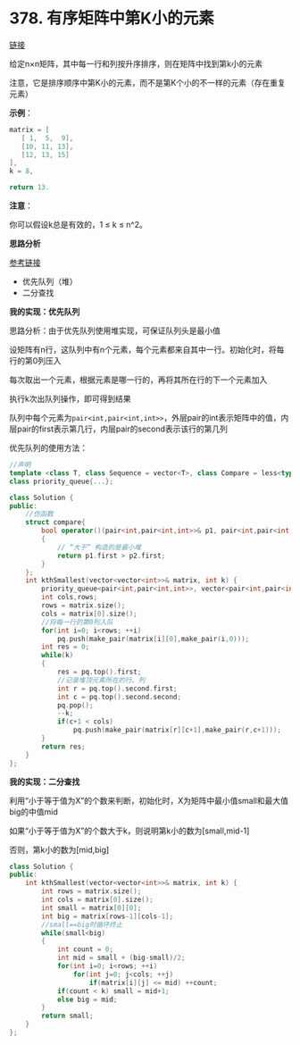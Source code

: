 # 378. 有序矩阵中第K小的元素

[链接](https://leetcode-cn.com/problems/kth-smallest-element-in-a-sorted-matrix/description/)

给定n×n矩阵，其中每一行和列按升序排序，则在矩阵中找到第k小的元素

注意，它是排序顺序中第K小的元素，而不是第K个小的不一样的元素（存在重复元素）

**示例**：

```c++
matrix = [
   [ 1,  5,  9],
   [10, 11, 13],
   [12, 13, 15]
],
k = 8,

return 13.
```

**注意**：

你可以假设k总是有效的，1 ≤ k ≤ n^2。

**思路分析**

[参考链接](https://github.com/arkingc/leetcode/tree/master/378.Kth%20Smallest%20Element%20in%20a%20Sorted%20Matrix)

- 优先队列（堆）
- 二分查找

**我的实现：优先队列**

思路分析：由于优先队列使用堆实现，可保证队列头是最小值

设矩阵有n行，这队列中有n个元素，每个元素都来自其中一行。初始化时，将每行的第0列压入

每次取出一个元素，根据元素是哪一行的，再将其所在行的下一个元素加入

执行k次出队列操作，即可得到结果

队列中每个元素为`pair<int,pair<int,int>>`，外层pair的int表示矩阵中的值，内层pair的first表示第几行，内层pair的second表示该行的第几列

优先队列的使用方法：

```c++
//声明
template <class T, class Sequence = vector<T>, class Compare = less<typename Sequence::value_type> >
class priority_queue{...};
```



```c++
class Solution {
public:
    //仿函数
    struct compare{
        bool operator()(pair<int,pair<int,int>>& p1, pair<int,pair<int,int>>& p2)
        {
            // “大于” 构造的是最小堆
            return p1.first > p2.first;
        }
    };
    int kthSmallest(vector<vector<int>>& matrix, int k) {
        priority_queue<pair<int,pair<int,int>>, vector<pair<int,pair<int,int>>>, compare> pq;
        int cols,rows;
        rows = matrix.size();
        cols = matrix[0].size();
        //将每一行的第0列入队
        for(int i=0; i<rows; ++i)
            pq.push(make_pair(matrix[i][0],make_pair(i,0)));
        int res = 0;
        while(k)
        {
            res = pq.top().first;
            //记录堆顶元素所在的行、列
            int r = pq.top().second.first;
            int c = pq.top().second.second;
            pq.pop();
            --k;
            if(c+1 < cols)
                pq.push(make_pair(matrix[r][c+1],make_pair(r,c+1)));
        }
        return res;
    }
};
```

**我的实现：二分查找**

利用“小于等于值为X”的个数来判断，初始化时，X为矩阵中最小值small和最大值big的中值mid

如果“小于等于值为X”的个数大于k，则说明第k小的数为[small,mid-1]

否则，第k小的数为[mid,big]

```c++
class Solution {
public:
    int kthSmallest(vector<vector<int>>& matrix, int k) {
        int rows = matrix.size();
        int cols = matrix[0].size();
        int small = matrix[0][0];
        int big = matrix[rows-1][cols-1];
        //small==big时循环终止
        while(small<big)
        {
            int count = 0;
            int mid = small + (big-small)/2;
            for(int i=0; i<rows; ++i)
                for(int j=0; j<cols; ++j)
                    if(matrix[i][j] <= mid) ++count;
            if(count < k) small = mid+1;
            else big = mid;
        }
        return small;
    }
};
```

